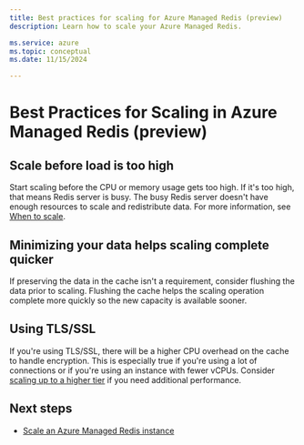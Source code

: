 ```yaml
---
title: Best practices for scaling for Azure Managed Redis (preview)
description: Learn how to scale your Azure Managed Redis.

ms.service: azure
ms.topic: conceptual
ms.date: 11/15/2024

---
```


# Best Practices for Scaling in Azure Managed Redis (preview)

## Scale before load is too high

Start scaling before the CPU or memory usage gets too high. If it's too high, that means Redis server is busy. The busy Redis server doesn't have enough resources to scale and redistribute data. For more information, see [When to scale](managed-redis-how-to-scale.md#when-to-scale).

## Minimizing your data helps scaling complete quicker

If preserving the data in the cache isn't a requirement, consider flushing the data prior to scaling. Flushing the cache helps the scaling operation complete more quickly so the new capacity is available sooner.

## Using TLS/SSL

If you're using TLS/SSL, there will be a higher CPU overhead on the cache to handle encryption. This is especially true if you're using a lot of connections or if you're using an instance with fewer vCPUs. Consider [scaling up to a higher tier](managed-redis-how-to-scale.md#performance-tiers) if you need additional performance.

## Next steps

- [Scale an Azure Managed Redis instance](managed-redis-how-to-scale.md)

